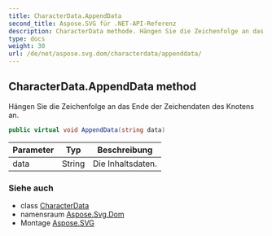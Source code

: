 ```yaml
---
title: CharacterData.AppendData
second_title: Aspose.SVG für .NET-API-Referenz
description: CharacterData methode. Hängen Sie die Zeichenfolge an das Ende der Zeichendaten des Knotens an.
type: docs
weight: 30
url: /de/net/aspose.svg.dom/characterdata/appenddata/
---
```

## CharacterData.AppendData method

Hängen Sie die Zeichenfolge an das Ende der Zeichendaten des Knotens an.

```csharp
public virtual void AppendData(string data)
```

| Parameter | Typ | Beschreibung |
| --- | --- | --- |
| data | String | Die Inhaltsdaten. |

### Siehe auch

* class [CharacterData](../)
* namensraum [Aspose.Svg.Dom](../../characterdata/)
* Montage [Aspose.SVG](../../../)


